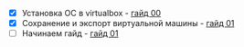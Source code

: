 



- [X] Установка ОС в virtualbox - [гайд 00](https://github.com/codesshaman/sber_devops_d01_linux-master/blob/main/00_INSTALL_SYSTEM.md "Установка ОС в virtualbox")
- [X] Сохранение и экспорт виртуальной машины - [гайд 01](https://github.com/codesshaman/sber_devops_d01_linux-master/blob/main/01_EXPORT_AND_SAVE.md "Установка ОС в virtualbox")
- [ ] Начинаем гайд - [гайд 01](https://github.com/codesshaman/sber_devops_d01_linux-master/blob/main/01_EXPORT_AND_SAVE.md "Установка ОС в virtualbox")